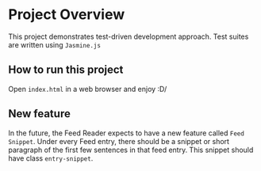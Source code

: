 # Project Overview

This project demonstrates test-driven development approach. Test suites are written using `Jasmine.js`

## How to run this project

Open `index.html` in a web browser and enjoy \:D/

## New feature

In the future, the Feed Reader expects to have a new feature called `Feed Snippet`. Under every Feed entry, there should be a snippet or short paragraph of the first few sentences in that feed entry. This snippet should have class `entry-snippet`. 
